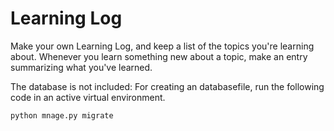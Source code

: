# Learning Log

Make your own Learning Log, and keep a list of the
topics you're learning about. Whenever you learn something new
about a topic, make an entry summarizing what you've learned.

The database is not included:
For creating an databasefile, run the following code in an active virtual environment.
```python
python mnage.py migrate
```
